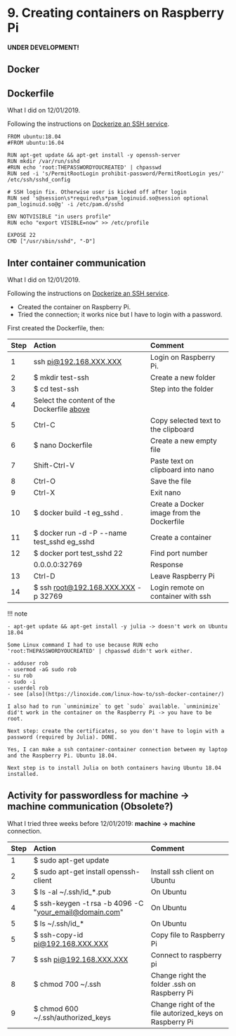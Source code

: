 # 9. Creating containers on Raspberry Pi

**UNDER DEVELOPMENT!**

## Docker

## Dockerfile

What I did on 12/01/2019.

Following the instructions on [Dockerize an SSH service](https://docs.docker.com/engine/examples/running_ssh_service/).

```
FROM ubuntu:18.04
#FROM ubuntu:16.04

RUN apt-get update && apt-get install -y openssh-server
RUN mkdir /var/run/sshd
#RUN echo 'root:THEPASSWORDYOUCREATED' | chpasswd
RUN sed -i 's/PermitRootLogin prohibit-password/PermitRootLogin yes/' /etc/ssh/sshd_config

# SSH login fix. Otherwise user is kicked off after login
RUN sed 's@session\s*required\s*pam_loginuid.so@session optional pam_loginuid.so@g' -i /etc/pam.d/sshd

ENV NOTVISIBLE "in users profile"
RUN echo "export VISIBLE=now" >> /etc/profile

EXPOSE 22
CMD ["/usr/sbin/sshd", "-D"]
```

## Inter container communication

What I did on 12/01/2019.

Following the instructions on [Dockerize an SSH service](https://docs.docker.com/engine/examples/running_ssh_service/).
- Created the container on Raspberry Pi.
- Tried the connection; it works nice but I have to login with a password.

First created the Dockerfile, then:

| Step | Action | Comment |
| :--- | :--- | :--- |
| 1 | ssh pi@192.168.XXX.XXX | Login on Raspberry Pi. |
| 2 | $ mkdir test-ssh | Create a new folder |
| 3 | $ cd test-ssh | Step into the folder |
| 4 | Select the content of the Dockerfile [above](#Dockerfile-1) | |
| 5 | Ctrl-C | Copy selected text to the clipboard |
| 6 | $ nano Dockerfile | Create a new empty file |
| 7 | Shift-Ctrl-V | Paste text on clipboard into nano |
| 8 | Ctrl-O | Save the file |
| 9 | Ctrl-X | Exit nano |
| 10 | $ docker build \-t eg\_sshd . | Create a Docker image from the Dockerfile |
| 11 | $ docker run \-d \-P \-\-name test\_sshd eg\_sshd | Create a container |
| 12 | $ docker port test\_sshd 22 | Find port number |
| | 0.0.0.0:32769 | Response | Port number is 32769 |
| 13 | Ctrl-D | Leave Raspberry Pi |
| 14 | $ ssh root@192.168.XXX.XXX -p 32769 | Login remote on container with ssh |

!!! note

    - apt-get update && apt-get install -y julia -> doesn't work on Ubuntu 18.04

    Some Linux command I had to use because RUN echo 'root:THEPASSWORDYOUCREATED' | chpasswd didn't work either.

    - adduser rob
    - usermod -aG sudo rob
    - su rob
    - sudo -i
    - userdel rob
    - see [also](https://linoxide.com/linux-how-to/ssh-docker-container/)

    I also had to run `unminimize` to get `sudo` available. `unminimize` did't work in the container on the Raspberry Pi -> you have to be root.

    Next step: create the certificates, so you don't have to login with a password (required by Julia). DONE.

    Yes, I can make a ssh container-container connection between my laptop and the Raspberry Pi. Ubuntu 18.04.

    Next step is to install Julia on both containers having Ubuntu 18.04 installed.


## Activity for passwordless for machine -> machine communication (Obsolete?)

What I tried three weeks before 12/01/2019: **machine -> machine** connection.

| Step | Action | Comment |
| :--- | :--- | :--- |
| 1 | $ sudo apt-get update |  |
| 2 | $ sudo apt-get install openssh-client | Install ssh client on Ubuntu |
| 3 | $ ls -al ~/.ssh/id_*.pub | On Ubuntu |
| 4 | $ ssh-keygen -t rsa -b 4096 -C "your_email@domain.com" | On Ubuntu |
| 5 | $ ls ~/.ssh/id_* | On Ubuntu |
| 5 | $ ssh-copy-id  pi@192.168.XXX.XXX | Copy file to Raspberry Pi |
| 7 | $ ssh pi@192.168.XXX.XXX | Connect to raspberry pi |
| 8 | $ chmod 700 ~/.ssh | Change right the folder .ssh on Raspberry Pi |
| 9 | $ chmod 600 ~/.ssh/authorized_keys | Change right of the file autorized_keys on Raspberry Pi|
